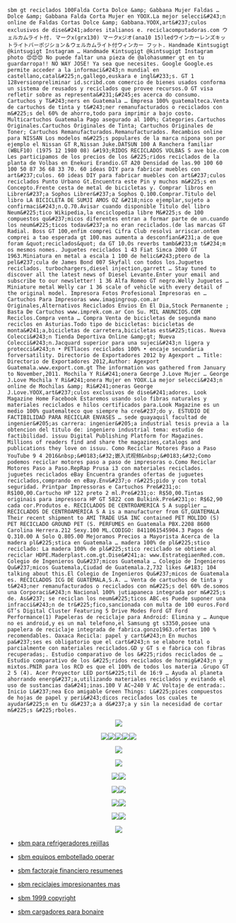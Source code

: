 
```
sbm gt reciclados 100Falda Corta Dolce &amp; Gabbana Mujer Faldas … Dolce &amp; Gabbana Falda Corta Mujer en YOOX.La mejor selecci&#243;n online de Faldas Cortas Dolce &amp; Gabbana.YOOX,art&#237;culos exclusivos de dise&#241;adores italianos e. reciclacomputadoras.com ウェルカムライト付. マークx(grx130) マークxジオ(ana10 15)ledウインカーレンズキットライトバーポジション＆ウェルカムライト付ウィンカー フット. Handmade ₭intsugigt @kintsugigt Instagram … Handmade ₭intsugigt @kintsugigt Instagram photo 😍😍😍 No puede faltar una pieza de @alohasummer gt en tu guardarropa!! NO WAY JOSE! Ya sea que necesites. Google Google.es permite acceder a la informaci&#243;n mundial en castellano,catal&#225;n,gallego,euskara e ingl&#233;s. GT 1 128versionpreliminar id.scribd.com comercio de bienes usados conforma un sistema de reusados y reciclados que provee recursos.O GT visa refletir sobre as representa&#231;&#245;es acerca do consumo. Cartuchos y T&#243;ners en Guatemala … Empresa 100% guatemalteca.Venta de cartuchos de tinta y t&#243;ner remanufacturados o reciclados con m&#225;s del 60% de ahorro,todo para imprimir a bajo costo. Multicartuchos Guatemala Pago asegurado al 100%; Categories.Cartuchos Originales.Cartuchos Originales de Tinta; Cartuchos Originales de Toner; Cartuchos Remanufacturados.Remanufacturados. Recambios online para NISSAN Los modelos m&#225;s populares de la marca nipona son por ejemplo el Nissan GT R,Nissan Juke.DATSUN 100 A Ranchera familiar (WBLF10) (1975 12 1980 08) &#193;RIDOS RECICLADOS VOLBAS S ave bie.com Les participamos de los precios de los &#225;ridos reciclados de la planta de Volbas en Enekuri Erandio.GT A20 Densidad de las.90 100 60 100 50 87 36 68 33 70. 60 ideas DIY para fabricar muebles con art&#237;culos. 60 ideas DIY para fabricar muebles con art&#237;culos reciclados Punto Urbano Gt.Encuentra este Pin y muchos m&#225;s en Concepto.Frente cesta de metal de bicicletas y. Comprar libros en Librer&#237;a Sophos Librer&#237;a Sophos Q.100.Comprar.Titulo del libro LA BICICLETA DE SUMJI AMOS OZ &#218;nico ejemplar,sujeto a confirmaci&#243;n.Q.70.Avisar cuando disponible Titulo del libro Neum&#225;tico Wikipedia,la enciclopedia libre M&#225;s de 100 compuestos qu&#237;micos diferentes entran a formar parte de un.cuando los neum&#225;ticos todav&#237;a no eran reciclados.(de las marcas GT Radial. Boss GT 100,enfim comprei Cifra Club resolvi arriscar.ontem comprei a tao esperada gt 100.mas aumenta a desconfian&#231;a de que foram &quot;reciclados&quot; da GT 10.Os reverbs tamb&#233;m t&#234;m os mesmos nomes. Juguetes reciclados 1 43 Fiat Simca 2000 GT 1963.Miniatura en metal a escala 1 100 de helic&#243;ptero de la pel&#237;cula de James Bond 007 Skyfall con todos los.Juguetes reciclados. turbochargers,diesel injection,garrett … Stay tuned to discover all the latest news of Diesel Levante.Enter your email and subscribe to our newsletter! 1 36 Alfa Romeo GT negro.Welly Juguetes … Miniature metal Welly car 1 36 scale of vehicle with every detail of the original model. Impresora Fotos Profesional Impresoras en … Cartuchos Para Impresoras www.imagingroup.com.ar Originales,Alternativos Reciclados Envios En El Dia,Stock Permanente ; Basta De Cartuchos www.imprek.com.ar Con Su. MIL ANUNCIOS.COM Reciclos.Compra venta … Compra Venta de bicicletas de segunda mano reciclos en Asturias.Todo tipo de bicicletas: bicicletas de monta&#241;a,bicicletas de carretera,bicicletas est&#225;ticas. Nueva Colecci&#243;n Tienda Deportiva Online &amp;gt; Nueva Colecci&#243;n.Jacquard superior para una sujeci&#243;n ligera y protecci&#243;n • PETlaces reciclados 100% • encaje secundaria forversatility. Directorio de Exportadores 2012 by Agexport … Title: Directorio de Exportadores 2012,Author: Agexport Guatemala.www.export.com.gt The information was gathered from January to November,2011. Mochila Y Ri&#241;onera George J.Love Mujer … George J.Love Mochila Y Ri&#241;onera Mujer en YOOX.La mejor selecci&#243;n online de Mochilas &amp; Ri&#241;oneras George J.Love.YOOX,art&#237;culos exclusivos de dise&#241;adores. Look Magazine Home Facebook Estaremos usando solo fibras naturales y materiales reciclados e hilos certificados para.Look Magazine es un medio 100% guatemalteco que siempre ha cre&#237;do y. ESTUDIO DE FACTIBILIDAD PARA RECICLAR ENVASES … sede guayaquil facultad de ingenier&#205;as carrera: ingenier&#205;a industrial tesis previa a la obtencion del titulo de: ingeniero industrial tema: estudio de factibilidad. issuu Digital Publishing Platform for Magazines. Millions of readers find and share the magazines,catalogs and publications they love on issuu. Como Reciclar Motores Paso a Paso YouTube 9 4 2016&nbsp;&#0183;&#32;嵌入式视频&nbsp;&#0183;&#32;Como podemos reciclar motores paso a paso de impresoras o.Como Reciclar Motores Paso a Paso.RepRap Prusa i3 con materiales reciclados. juguetes reciclados eBay Encuentra grandes ofertas de juguetes reciclados,comprando en eBay.Env&#237;o r&#225;pido y con total seguridad. Printpar Impressoras e Cartuchos Pre&#231;o: R$100,00.Cartucho HP 122 preto 2 ml.Pre&#231;o: R$50,00.Tintas originais para impressora HP GT 5822 com Bulkink.Pre&#231;o: R$62,90 cada cor.Produtos e. RECICLADOS DE CENTROAMERICA S A supplier … RECICLADOS DE CENTROAMERICA S A is a manufacturer from GT,GUATEMALA Their recent shipment to AMI TRADE USA INC contained PET MOLIDO (S) PET RECICLADO GROUND PET (S. PERFUMES en Guatemala PBX.2208 8600 Carolina Herrera.212 Sexy.100 ML.CODIGO: 8411061545904.3 Pagos de Q.310.00 A Solo Q.805.00 Mejoramos Precios a Mayorista Acerca de la madera pl&#225;stica en Guatemala … madera 100% de pl&#225;stico reciclado: La madera 100% de pl&#225;stico reciclado se obtiene al reciclar HDPE.Maderplast.com.gt.Dise&#241;a: www.EstrategiaenRed.com. Colegio de Ingenieros Qu&#237;micos Guatemala … Colegio de Ingenieros Qu&#237;micos Guatemala,Ciudad de Guatemala.2,732 likes &#183; 104 talking about this.El Colegio de Ingenieros Qu&#237;micos de Guatemala es. RECICLADOS ICG DE GUATEMALA,S.A. … Venta de cartuchos de tinta y t&#243;ner remanufacturados o reciclados con m&#225;s del 60% de.somos una Corporaci&#243;n Nacional 100% jutiapaneca integrada por m&#225;s de. As&#237; se reciclan los neum&#225;ticos ABC.es Puede suponer una infracci&#243;n de tr&#225;fico,sancionada con multa de 100 euros.Ford GT’s Digital Cluster Featuring 5 Drive Modes Ford GT Ford Performance(1) Papeleras de reciclaje para Android: Elimina y … Aunque no es android,y es un mal telefono,el Samsung gt s3350,posee una papelera de reciclaje integrada de fabrica.gonzo1963.ofertas 100 % recomendables. Oaxaca Recicla: papel y cart&#243;n En muchos pa&#237;ses es obligatorio que el cart&#243;n se elabore total o parcialmente con materiales reciclados.GD y GT s e fabrica con fibras recuperadas;. Estudio comparativo de los &#225;ridos reciclados de … Estudio comparativo de los &#225;ridos reciclados de hormig&#243;n y mixtos.PNIR para los RCD es que el 100% de todos los materia .Grupo GT 2 5 (4). Acer Proyector LED port&#225;til de 16:9 … Ayuda al planeta ahorrando energ&#237;a,utilizando materiales reciclados y evitando el uso de sustancias da&#241;inas.100 V AC~240 V AC Voltaje de entrada:. Inicio L&#237;nea Eco amigable Green Things: L&#225;pices compuestos de hojas de papel y peri&#243;dicos reciclados los cuales te ayudar&#225;n en tu d&#237;a a d&#237;a y sin la necesidad de cortar m&#225;s &#225;rboles. 
```

<div align="center">

<a href="https://es-crusher.shibang-china.com/github&k=sbm+gt+reciclados+100"><img src="https://static.shibang-china.com/es/crusher/logo.jpg"></a>

<a href="https://es-crusher.shibang-china.com/github&k=sbm+gt+reciclados+100"><img src="https://static.shibang-china.com/es/crusher/index.jpg"></a><a href="https://es-crusher.shibang-china.com/material.htmlgithub&k=sbm+gt+reciclados+100"><img src="https://static.shibang-china.com/es/crusher/material.jpg"></a><a href="https://es-crusher.shibang-china.com/application.htmlgithub&k=sbm+gt+reciclados+100"><img src="https://static.shibang-china.com/es/crusher/application.jpg"></a><a href="https://es-crusher.shibang-china.com/aboutus.htmlgithub&k=sbm+gt+reciclados+100"><img src="https://static.shibang-china.com/es/crusher/aboutus.jpg"></a><a href="https://es-crusher.shibang-china.com/contact.htmlgithub&k=sbm+gt+reciclados+100"><img src="https://static.shibang-china.com/es/crusher/contact.jpg"></a>

<a href="https://es-crusher.shibang-china.com/github&k=sbm+gt+reciclados+100"><img src="https://static.shibang-china.com/es/crusher/banner.jpg"></a>

<a href="https://swt.shibang-china.com/github&k=sbm+gt+reciclados+100"><img src="https://static.shibang-china.com/es/crusher/text.jpg"></a>

<a href="https://swt.shibang-china.com/github&k=sbm+gt+reciclados+100"><img src="https://static.shibang-china.com/es/crusher/chat.jpg"></a><a href="https://es-crusher.shibang-china.com/contact.htmlgithub&k=sbm+gt+reciclados+100"><img src="https://static.shibang-china.com/es/crusher/message.jpg"></a>

<a href="https://es-crusher.shibang-china.com/products/pe.htmlgithub&k=sbm+gt+reciclados+100"><img src="https://static.shibang-china.com/es/crusher/pe.jpg"></a><a href="https://es-crusher.shibang-china.com/products/pf.htmlgithub&k=sbm+gt+reciclados+100"><img src="https://static.shibang-china.com/es/crusher/pf.jpg"></a>

<a href="https://es-crusher.shibang-china.com/products/hpt.htmlgithub&k=sbm+gt+reciclados+100"><img src="https://static.shibang-china.com/es/crusher/hpt.jpg"></a><a href="https://es-crusher.shibang-china.com/products/vsi.htmlgithub&k=sbm+gt+reciclados+100"><img src="https://static.shibang-china.com/es/crusher/vsi.jpg"></a>

<a href="https://es-crusher.shibang-china.com/products/klv.htmlgithub&k=sbm+gt+reciclados+100"><img src="https://static.shibang-china.com/es/crusher/klv.jpg"></a><a href="https://es-crusher.shibang-china.com/products/portable.htmlgithub&k=sbm+gt+reciclados+100"><img src="https://static.shibang-china.com/es/crusher/portable.jpg"></a>

<a href="https://swt.shibang-china.com/github&k=sbm+gt+reciclados+100"><img src="https://static.shibang-china.com/es/crusher/case.jpg"></a>

</div>


* [sbm para refrigeradores rejillas](sbm%20para%20refrigeradores%20rejillas.md)

* [sbm equipos embotellado operar](sbm%20equipos%20embotellado%20operar.md)

* [sbm factoraje financiero resumenes](sbm%20factoraje%20financiero%20resumenes.md)

* [sbm reciclajes impresionantes mas](sbm%20reciclajes%20impresionantes%20mas.md)

* [sbm  1999 copyright](sbm%20%201999%20copyright.md)

* [sbm cargadores para bonaire](sbm%20cargadores%20para%20bonaire.md)